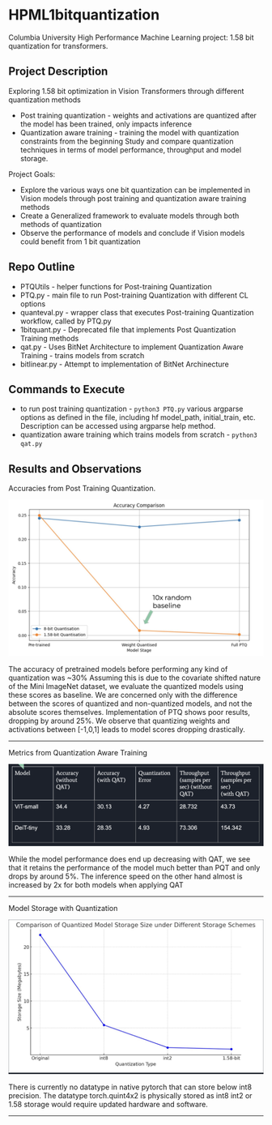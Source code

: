 # HPML1bitquantization
Columbia University High Performance Machine Learning project: 1.58 bit quantization for transformers. 

## Project Description
Exploring 1.58 bit optimization in Vision Transformers through different quantization methods
* Post training quantization - weights and activations are quantized after the model has been trained, only impacts inference
* Quantization aware training - training the model with quantization constraints from the beginning
Study and compare quantization techniques in terms of model performance, throughput and model storage.

Project Goals: 
* Explore the various ways one bit quantization can be implemented in Vision models through post training and quantization aware training methods
* Create a Generalized framework to evaluate models through both methods of quantization
* Observe the performance of  models and conclude if Vision models could benefit from 1 bit quantization

## Repo Outline
* PTQUtils - helper functions for Post-training Quantization
* PTQ.py - main file to run Post-training Quantization with different CL options
* quanteval.py - wrapper class that executes Post-training Quantization workflow, called by PTQ.py
* 1bitquant.py - Deprecated file that implements Post Quantization Training methods 
* qat.py - Uses BitNet Architecture to implement Quantization Aware Training - trains models from scratch
* bitlinear.py - Attempt to implementation of BitNet Archinecture

## Commands to Execute
* to run post training quantization - ``` python3 PTQ.py ``` various argparse options as defined in the file, including hf model_path, initial_train, etc. Description can be accessed using argparse help method.
* quantization aware training which trains models from scratch - ``` python3 qat.py ```

## Results and Observations

Accuracies from Post Training Quantization. 

![Accuracies from Post Training Quantization](https://github.com/ramanodgers/HPML1bitquantization/blob/main/docs/resultsImages/pqt.png)

The accuracy of pretrained models before performing any kind of quantization was ~30%
Assuming this is due to the covariate shifted nature of the Mini ImageNet dataset, we evaluate the quantized models using these scores as baseline. We are concerned only with the difference between the scores of quantized and non-quantized models, and not the absolute scores themselves.
Implementation of PTQ shows poor results, dropping by around 25%. We observe that quantizing weights and activations between [-1,0,1] leads to model scores dropping drastically.

**************************************************************

Metrics from Quantization Aware Training

![alt text](https://github.com/ramanodgers/HPML1bitquantization/blob/main/docs/resultsImages/qat.png)

While the model performance does end up decreasing with QAT, we see that it retains the performance of the model much better than PQT and only drops by around 5%.
The inference speed on the other hand almost is increased by 2x for both models when applying QAT


**************************************************************

Model Storage with Quantization

![alt text](https://github.com/ramanodgers/HPML1bitquantization/blob/main/docs/resultsImages/storage.png)

There is currently no datatype in native pytorch that can store below int8 precision. The datatype torch.quint4x2 is physically stored as int8 
int2 or 1.58 storage would  require updated hardware and software. 


**************************************************************





